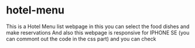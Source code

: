 # hotel-menu
This is a Hotel Menu list webpage in this you can select the food dishes and make reservations
And also this webpage is responsive for IPHONE SE (you can commont out the code in the css part) and you can check
